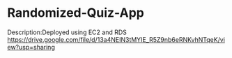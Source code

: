 # Randomized-Quiz-App
Description:Deployed using EC2 and RDS
https://drive.google.com/file/d/13a4NEIN3tMYIE_R5Z9nb6eRNKvhNTqeK/view?usp=sharing
